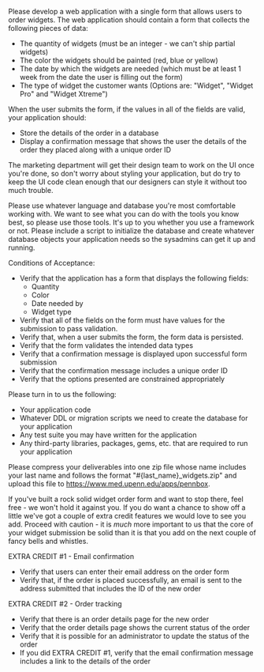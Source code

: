 Please develop a web application with a single form that allows users to order widgets. The web application should contain a 
form that collects the following pieces of data:

- The quantity of widgets (must be an integer - we can't ship partial widgets)
- The color the widgets should be painted (red, blue or yellow)
- The date by which the widgets are needed (which must be at least 1 week from the date the user is filling out the form)
- The type of widget the customer wants (Options are: "Widget", "Widget Pro" and "Widget Xtreme")

When the user submits the form, if the values in all of the fields are valid, your application should:

- Store the details of the order in a database
- Display a confirmation message that shows the user the details of the order they placed along with a unique order ID

The marketing department will get their design team to work on the UI once you're done, so don't worry about styling your
application, but do try to keep the UI code clean enough that our designers can style it without too much trouble.

Please use whatever language and database you're most comfortable working with. We want to see what you can do with the
tools you know best, so please use those tools. It's up to you whether you use a framework or not. Please include a script
to initialize the database and create whatever database objects your application needs so the sysadmins can get it up and
running.

Conditions of Acceptance:

- Verify that the application has a form that displays the following fields:
    - Quantity
    - Color
    - Date needed by
    - Widget type
- Verify that all of the fields on the form must have values for the submission to pass validation.
- Verify that, when a user submits the form, the form data is persisted.
- Verify that the form validates the intended data types
- Verify that a confirmation message is displayed upon successful form submission
- Verify that the confirmation message includes a unique order ID
- Verify that the options presented are constrained appropriately

Please turn in to us the following:

- Your application code
- Whatever DDL or migration scripts we need to create the database for your application
- Any test suite you may have written for the application
- Any third-party libraries, packages, gems, etc. that are required to run your application

Please compress your deliverables into one zip file whose name includes your last name and follows the 
format "#{last_name}_widgets.zip" and upload this file to https://www.med.upenn.edu/apps/pennbox.


If you've built a rock solid widget order form and want to stop there, feel free - we won't hold it against you. 
If you do want a chance to show off a little we've got a couple of extra credit features we would love to see you add. 
Proceed with caution - it is *much* more important to us that the core of your widget submission be solid than it is that 
you add on the next couple of fancy bells and whistles.

EXTRA CREDIT #1 - Email confirmation

- Verify that users can enter their email address on the order form
- Verify that, if the order is placed successfully, an email is sent to the address submitted that includes the ID of the 
new order

EXTRA CREDIT #2 - Order tracking

- Verify that there is an order details page for the new order
- Verify that the order details page shows the current status of the order
- Verify that it is possible for an administrator to update the status of the order
- If you did EXTRA CREDIT #1, verify that the email confirmation message includes a link to the details of the order